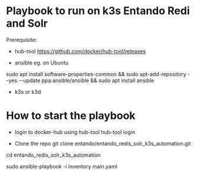 # Playbook to run on k3s Entando Redi and Solr

Prerequisite:
- hub-tool
  https://github.com/docker/hub-tool/releases

- ansible
  eg. on Ubuntu
  
sudo apt install software-properties-common && sudo apt-add-repository --yes --update ppa:ansible/ansible && sudo apt install ansible

- k3s or k3d

# How to start the playbook

- login to docker-hub using hub-tool
hub-tool login

- Clone the repo
git clone entando/entando_redis_solr_k3s_automation.git

cd entando_redis_solr_k3s_automation

sudo ansible-playbook -i inventory main.yaml
